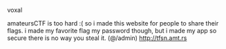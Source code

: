 voxal

amateursCTF is too hard :( so i made this website for people to share their flags. i made my favorite flag my password though, but i made my app so secure there is no way you steal it. (@/admin) http://tfsn.amt.rs
